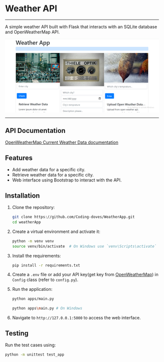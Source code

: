 # Weather API
___
A simple weather API built with Flask that interacts with an SQLite database and OpenWeatherMap API.

![Screenshot](/Screenshot.png)

___
## API Documentation
[OpenWeatherMap Current Weather Data documentation](https://openweathermap.org/current)

## Features

- Add weather data for a specific city.
- Retrieve weather data for a specific city.
- Web interface using Bootstrap to interact with the API.

## Installation

1. Clone the repository:

    ```bash
    git clone https://github.com/Coding-doves/WeatherApp.git
    cd weatherApp
    ```

2. Create a virtual environment and activate it:

    ```bash
    python -m venv venv
    source venv/bin/activate  # On Windows use `venv\Scripts\activate`
    ```

3. Install the requirements:

    ```bash
    pip install -r requirements.txt
    ```

4. Create a `.env` file or add your API key(get key from  [OpenWeatherMap](https://openweathermap.org/current)) in `Config` class (refer to `config.py`).

5. Run the application:

    ```bash
    python apps/main.py 
    ```
    ```bash
    python apps\main.py # On Windows
    ```

6. Navigate to `http://127.0.0.1:5000` to access the web interface.

## Testing

Run the test cases using:

```bash
python -m unittest test_app
